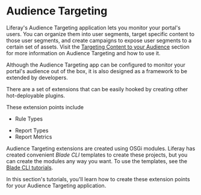 # Audience Targeting [](id=audience-targeting)

Liferay's Audience Targeting application lets you monitor your portal's users.
You can organize them into user segments, target specific content to those user
segments, and create campaigns to expose user segments to a certain set of
assets. Visit the
[Targeting Content to your Audience](/discover/portal/-/knowledge_base/7-0/targeting-content-to-your-audience)
section for more information on Audience Targeting and how to use it.

Although the Audience Targeting app can be configured to monitor your portal's
audience out of the box, it is also designed as a framework to be extended by
developers.

There are a set of extensions that can be easily hooked by creating other
hot-deployable plugins. 

These extension points include

* Rule Types
<!-- * Rules Engine -->
* Report Types
* Report Metrics

Audience Targeting extensions are created using OSGi modules. Liferay has
created convenient *Blade CLI* templates to create these projects, but you can
create the modules any way you want. To use the templates, see the
[Blade CLI tutorials](/develop/tutorials/-/knowledge_base/7-0/blade-cli).

In this section's tutorials, you'll learn how to create these extension points
for your Audience Targeting application.
